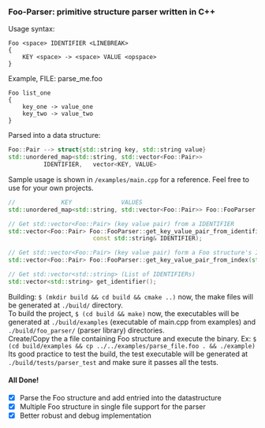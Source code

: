 ### Foo-Parser: primitive structure parser written in C++

Usage syntax:
```
Foo <space> IDENTIFIER <LINEBREAK>
{
	KEY <space> -> <space> VALUE <opspace>	
}
```

Example, FILE: parse_me.foo

```
Foo list_one 
{
	key_one -> value_one 
	key_two -> value_two 	
}
```

Parsed into a data structure:

```c++
Foo::Pair --> struct{std::string key, std::string value}
std::unordered_map<std::string, std::vector<Foo::Pair>>
		  IDENTIFIER,   vector<KEY, VALUE>
```

Sample usage is shown in `/examples/main.cpp` for a reference. Feel free to use for your own projects.

```c++
//		       KEY              VALUES
std::unordered_map<std::string, std::vector<Foo::Pair>> Foo::FooParser::get_result();

// Get std::vector<Foo::Pair> (key value pair) from a IDENTIFIER
std::vector<Foo::Pair> Foo::FooParser::get_key_value_pair_from_identifier(
						const std::string& IDENTIFIER);

// Get std::vector<Foo::Pair> (key value pair) form a Foo structure's Index
std::vector<Foo::Pair> Foo::FooParser::get_key_value_pair_from_index(std::size_t INDEX);

// Get std::vector<std::string> (List of IDENTIFIERs)
std::vector<std::string> get_identifier();
```

Building: `$ (mkdir build && cd build && cmake ..)` now, the make files will be generated at `./build/` directory. <br>
To build the project, `$ (cd build && make)` now, the executables will be generated at `./build/examples` (executable of main.cpp from examples) and `./build/foo_parser/` (parser library) directories. <br> Create/Copy the a file containing Foo structure and execute the binary. Ex: `$ (cd build/examples && cp ../../examples/parse_file.foo . && ./example)` <br> Its good practice to test the build, the test executable will be generated at `./build/tests/parser_test`  and make sure it passes all the tests.

#### All Done!

- [x] Parse the Foo structure and add entried into the datastructure
- [x] Multiple Foo structure in single file support for the parser
- [x] Better robust and debug implementation

